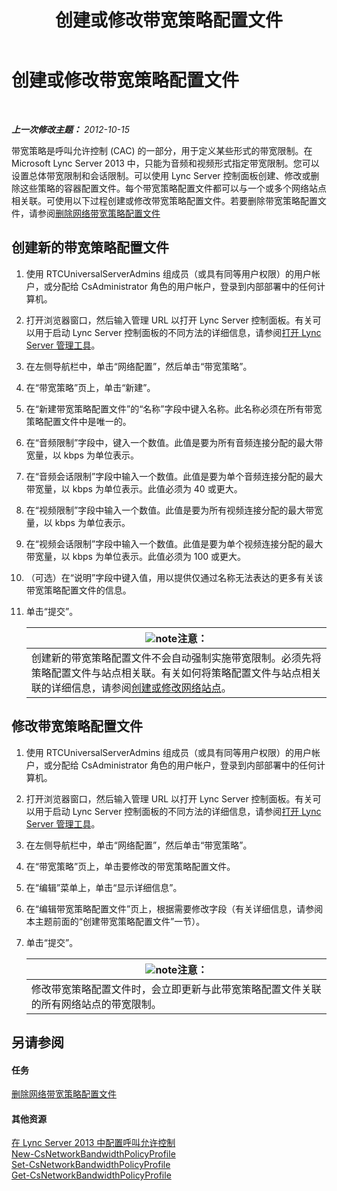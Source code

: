 ﻿---
title: 创建或修改带宽策略配置文件
TOCTitle: 创建或修改带宽策略配置文件
ms:assetid: 08a2e18f-9b0d-4a2f-aa14-13bbf79ec745
ms:mtpsurl: https://technet.microsoft.com/zh-cn/library/Gg520945(v=OCS.15)
ms:contentKeyID: 49311919
ms.date: 05/19/2016
mtps_version: v=OCS.15
ms.translationtype: HT
---

# 创建或修改带宽策略配置文件

 

_**上一次修改主题：** 2012-10-15_

带宽策略是呼叫允许控制 (CAC) 的一部分，用于定义某些形式的带宽限制。在 Microsoft Lync Server 2013 中，只能为音频和视频形式指定带宽限制。您可以设置总体带宽限制和会话限制。可以使用 Lync Server 控制面板创建、修改或删除这些策略的容器配置文件。每个带宽策略配置文件都可以与一个或多个网络站点相关联。可使用以下过程创建或修改带宽策略配置文件。若要删除带宽策略配置文件，请参阅[删除网络带宽策略配置文件](lync-server-2013-deleting-network-bandwidth-policy-profiles.md)

## 创建新的带宽策略配置文件

1.  使用 RTCUniversalServerAdmins 组成员（或具有同等用户权限）的用户帐户，或分配给 CsAdministrator 角色的用户帐户，登录到内部部署中的任何计算机。

2.  打开浏览器窗口，然后输入管理 URL 以打开 Lync Server 控制面板。有关可以用于启动 Lync Server 控制面板的不同方法的详细信息，请参阅[打开 Lync Server 管理工具](lync-server-2013-open-lync-server-administrative-tools.md)。

3.  在左侧导航栏中，单击“网络配置”，然后单击“带宽策略”。

4.  在“带宽策略”页上，单击“新建”。

5.  在“新建带宽策略配置文件”的“名称”字段中键入名称。此名称必须在所有带宽策略配置文件中是唯一的。

6.  在“音频限制”字段中，键入一个数值。此值是要为所有音频连接分配的最大带宽量，以 kbps 为单位表示。

7.  在“音频会话限制”字段中输入一个数值。此值是要为单个音频连接分配的最大带宽量，以 kbps 为单位表示。此值必须为 40 或更大。

8.  在“视频限制”字段中输入一个数值。此值是要为所有视频连接分配的最大带宽量，以 kbps 为单位表示。

9.  在“视频会话限制”字段中输入一个数值。此值是要为单个视频连接分配的最大带宽量，以 kbps 为单位表示。此值必须为 100 或更大。

10. （可选）在“说明”字段中键入值，用以提供仅通过名称无法表达的更多有关该带宽策略配置文件的信息。

11. 单击“提交”。
    
    <table>
    <thead>
    <tr class="header">
    <th><img src="images/Dn783119.note(OCS.15).gif" title="note" alt="note" />注意：</th>
    </tr>
    </thead>
    <tbody>
    <tr class="odd">
    <td>创建新的带宽策略配置文件不会自动强制实施带宽限制。必须先将策略配置文件与站点相关联。有关如何将策略配置文件与站点相关联的详细信息，请参阅<a href="lync-server-2013-creating-or-modifying-network-sites.md">创建或修改网络站点</a>。</td>
    </tr>
    </tbody>
    </table>


## 修改带宽策略配置文件

1.  使用 RTCUniversalServerAdmins 组成员（或具有同等用户权限）的用户帐户，或分配给 CsAdministrator 角色的用户帐户，登录到内部部署中的任何计算机。

2.  打开浏览器窗口，然后输入管理 URL 以打开 Lync Server 控制面板。有关可以用于启动 Lync Server 控制面板的不同方法的详细信息，请参阅[打开 Lync Server 管理工具](lync-server-2013-open-lync-server-administrative-tools.md)。

3.  在左侧导航栏中，单击“网络配置”，然后单击“带宽策略”。

4.  在“带宽策略”页上，单击要修改的带宽策略配置文件。

5.  在“编辑”菜单上，单击“显示详细信息”。

6.  在“编辑带宽策略配置文件”页上，根据需要修改字段（有关详细信息，请参阅本主题前面的“创建带宽策略配置文件”一节）。

7.  单击“提交”。
    
    <table>
    <thead>
    <tr class="header">
    <th><img src="images/Dn783119.note(OCS.15).gif" title="note" alt="note" />注意：</th>
    </tr>
    </thead>
    <tbody>
    <tr class="odd">
    <td>修改带宽策略配置文件时，会立即更新与此带宽策略配置文件关联的所有网络站点的带宽限制。</td>
    </tr>
    </tbody>
    </table>


## 另请参阅

#### 任务

[删除网络带宽策略配置文件](lync-server-2013-deleting-network-bandwidth-policy-profiles.md)  

#### 其他资源

[在 Lync Server 2013 中配置呼叫允许控制](lync-server-2013-configure-call-admission-control.md)  
[New-CsNetworkBandwidthPolicyProfile](https://docs.microsoft.com/en-us/powershell/module/skype/New-CsNetworkBandwidthPolicyProfile)  
[Set-CsNetworkBandwidthPolicyProfile](https://docs.microsoft.com/en-us/powershell/module/skype/Set-CsNetworkBandwidthPolicyProfile)  
[Get-CsNetworkBandwidthPolicyProfile](https://docs.microsoft.com/en-us/powershell/module/skype/Get-CsNetworkBandwidthPolicyProfile)

